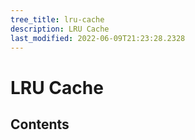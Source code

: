 ```yaml
---
tree_title: lru-cache
description: LRU Cache
last_modified: 2022-06-09T21:23:28.2328
---
```


# LRU Cache

## Contents
